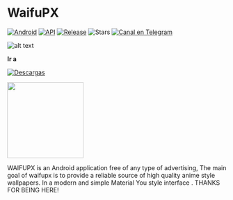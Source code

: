 # WaifuPX
[![Android](https://img.shields.io/badge/Plataforma-Android-green.svg?style=flat-square)](https://www.android.com) [![API](https://img.shields.io/badge/API-21%2B-orange.svg?logo=android&style=flat-square)](https://developer.android.com/studio/releases/platforms)
[![Release](https://img.shields.io/github/v/release/WaifuPX-DG/WaifuPX?color=%23b597f4&style=for-the-badge)](https://github.com/WaifuPX-DG/WaifuPX/releases/latest)
![Stars](https://img.shields.io/github/stars/WaifuPX-DG/WaifuPX?color=%23b597f4&style=for-the-badge)
[![Canal en Telegram](https://img.shields.io/badge/Canal_Telegram-2CA5E0.svg?style=for-the-badge&logo=Telegram)](https://t.me/waifupx_official "Contact me in Telegram")
 
![alt text](https://raw.githubusercontent.com/WaifuPX-DG/WaifuPX/main/App/Resources/wpx_shizuku.png)

**Ir a** 

[![Descargas](https://img.shields.io/github/downloads/WaifuPX-DG/WaifuPX/total?color=brightgreen&label=Descargar&color=%23b597f4&style=for-the-badge)](https://github.com/WaifuPX-DG/WaifuPX/releases)

<p align="vertical"><a href="https://paypal.me/WaifuPX"><img src="https://github.com/aha999/DonateButtons/blob/1371730702589476cbd31790685ded66857a1f08/Paypal.png" width="175"></a></p>

WAIFUPX is an Android application free of any type of advertising, The main goal of waifupx is to provide a reliable source of high quality anime style wallpapers. In a modern and simple Material You style interface . THANKS FOR BEING HERE!  
